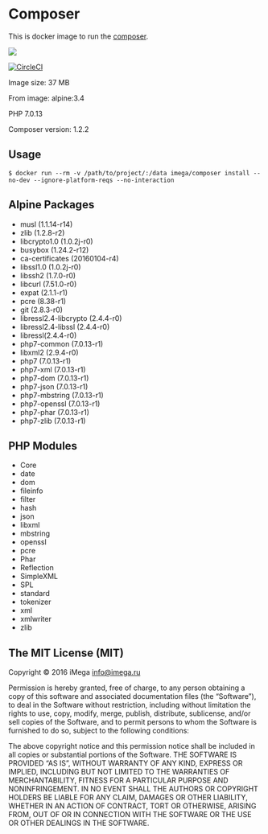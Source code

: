 # Composer
This is docker image to run the [composer](https://getcomposer.org).

[![](https://images.microbadger.com/badges/image/imega/composer.svg)](http://microbadger.com/images/imega/composer "Get your own image badge on microbadger.com")

[![CircleCI](https://circleci.com/gh/imega-docker/composer.svg?style=svg)](https://circleci.com/gh/imega-docker/composer)

Image size: 37 MB

From image: alpine:3.4

PHP 7.0.13

Composer version: 1.2.2

## Usage

```
$ docker run --rm -v /path/to/project/:/data imega/composer install --no-dev --ignore-platform-reqs --no-interaction
```

## Alpine Packages
  - musl (1.1.14-r14)
  - zlib (1.2.8-r2)
  - libcrypto1.0 (1.0.2j-r0)
  - busybox (1.24.2-r12)
  - ca-certificates (20160104-r4)
  - libssl1.0 (1.0.2j-r0)
  - libssh2 (1.7.0-r0)
  - libcurl (7.51.0-r0)
  - expat (2.1.1-r1)
  - pcre (8.38-r1)
  - git (2.8.3-r0)
  - libressl2.4-libcrypto (2.4.4-r0)
  - libressl2.4-libssl (2.4.4-r0)
  - libressl(2.4.4-r0)
  - php7-common (7.0.13-r1)
  - libxml2 (2.9.4-r0)
  - php7 (7.0.13-r1)
  - php7-xml (7.0.13-r1)
  - php7-dom (7.0.13-r1)
  - php7-json (7.0.13-r1)
  - php7-mbstring (7.0.13-r1)
  - php7-openssl (7.0.13-r1)
  - php7-phar (7.0.13-r1)
  - php7-zlib (7.0.13-r1)

## PHP Modules
  - Core
  - date
  - dom
  - fileinfo
  - filter
  - hash
  - json
  - libxml
  - mbstring
  - openssl
  - pcre
  - Phar
  - Reflection
  - SimpleXML
  - SPL
  - standard
  - tokenizer
  - xml
  - xmlwriter
  - zlib

## The MIT License (MIT)

Copyright © 2016 iMega <info@imega.ru>

Permission is hereby granted, free of charge, to any person obtaining a copy of this software and associated documentation files (the “Software”), to deal in the Software without restriction, including without limitation the rights to use, copy, modify, merge, publish, distribute, sublicense, and/or sell copies of the Software, and to permit persons to whom the Software is furnished to do so, subject to the following conditions:

The above copyright notice and this permission notice shall be included in all copies or substantial portions of the Software.
THE SOFTWARE IS PROVIDED “AS IS”, WITHOUT WARRANTY OF ANY KIND, EXPRESS OR IMPLIED, INCLUDING BUT NOT LIMITED TO THE WARRANTIES OF MERCHANTABILITY, FITNESS FOR A PARTICULAR PURPOSE AND NONINFRINGEMENT. IN NO EVENT SHALL THE AUTHORS OR COPYRIGHT HOLDERS BE LIABLE FOR ANY CLAIM, DAMAGES OR OTHER LIABILITY, WHETHER IN AN ACTION OF CONTRACT, TORT OR OTHERWISE, ARISING FROM, OUT OF OR IN CONNECTION WITH THE SOFTWARE OR THE USE OR OTHER DEALINGS IN THE SOFTWARE.
